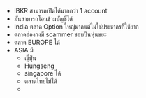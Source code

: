 - IBKR สามารถเปิดได้มากกว่า 1 account
- มันสามารถโอนข้ามบัญชีได้
- India ตลาด Option ใหญ่มากแต่ไม่ใช่ประชากรก็ใช้ยาก
- ตลาดฮ่องกงมี scammer ชอบปั่นหุ่นขยะ
- ตลาด EUROPE ได้
- ASIA มี
	- ญี่ปุ่น
	- Hungseng
	- singapore ได้
	- ตลาดไทยไม่ได้
	- 